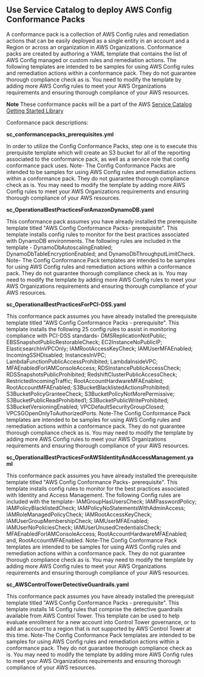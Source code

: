 ## Use Service Catalog to deploy AWS Config Conformance Packs 

A conformance pack is a collection of AWS Config rules and remediation actions that can be easily deployed as a single entity in an account and a Region or across an organization in AWS Organizations. Conformance packs are created by authoring a YAML template that contains the list of AWS Config managed or custom rules and remediation actions. The following templates are intended to be samples for using AWS Config rules and remediation actions within a conformance pack. They do not guarantee thorough compliance check as is. You need to modify the template by adding more AWS Config rules to meet your AWS Organizations requirements and ensuring thorough compliance of your AWS resources.

**Note** These conformance packs will be a part of the AWS [Service Catalog Getting Started Library](https://console.aws.amazon.com/servicecatalog/home?#portfolios)

Conformance pack descriptions:

**sc_conformancepacks_prerequisites.yml**

  In order to utilize the Config Conformance Packs, step one is to execute this prerquisite template which will create an S3 bucket for all of the reporting associated to the conformance pack, as well as a service role that config conformance pack uses. Note- The Config Conformance Packs are intended to be samples for using AWS Config rules and remediation actions within a conformance pack. They do not guarantee thorough compliance check as is. You may need to modify the template by adding more AWS Config rules to meet your AWS Organizations requirements and ensuring thorough compliance of your AWS resources.


**sc_OperationalBestPracticesForAmazonDynamoDB.yaml**

This conformance pack assumes you have already installed the prerequisite template titled "AWS Config Conformance Packs- prerequisite". This template installs config rules to monitor for the best practices associated with DynamoDB environments. The following rules are included in the template - DynamoDbAutoscalingEnabled; DynamoDbTableEncryptionEnabled; and DynamoDbThroughputLimitCheck. Note- The Config Conformance Pack templates are intended to be samples for using AWS Config rules and remediation actions within a conformance pack. They do not guarantee thorough compliance check as is. You may need to modify the template by adding more AWS Config rules to meet your AWS Organizations requirements and ensuring thorough compliance of your AWS resources.

**sc_OperationalBestPracticesForPCI-DSS.yaml**

This conformance pack assumes you have already installed the prerequisite template titled "AWS Config Conformance Packs - prerequisite". This template installs the following 25 config rules to assist in monitoring compliance with PCI-DSS standards- DMSReplicationNotPublic; EBSSnapshotPublicRestorableCheck; EC2InstanceNoPublicIP; ElasticsearchInVPCOnly; IAMRootAccessKeyCheck; IAMUserMFAEnabled; IncomingSSHDisabled; InstancesInVPC; LambdaFunctionPublicAccessProhibited; LambdaInsideVPC; MFAEnabledForIAMConsoleAccess; RDSInstancePublicAccessCheck; RDSSnapshotsPublicProhibited; RedshiftClusterPublicAccessCheck; RestrictedIncomingTraffic; RootAccountHardwareMFAEnabled; RootAccountMFAEnabled; S3BucketBlacklistedActionsProhibited; S3BucketPolicyGranteeCheck; S3BucketPolicyNotMorePermissive; S3BucketPublicReadProhibited1; S3BucketPublicWriteProhibited; S3BucketVersioningEnabled; VPCDefaultSecurityGroupClosed; VPCSGOpenOnlyToAuthorizedPorts. Note-The Config Conformance Pack templates are intended to be samples for using AWS Config rules and remediation actions within a conformance pack. They do not guarantee thorough compliance check as is. You may need to modify the template by adding more AWS Config rules to meet your AWS Organizations requirements and ensuring thorough compliance of your AWS resources.

**sc_OperationalBestPracticesForAWSIdentityAndAccessManagement.yaml**

This conformance pack assumes you have already installed the prerequisite template titled "AWS Config Conformance Packs- prerequisite". This template installs config rules to monitor for the best practices associated with Identity and Access Management. The following Config rules are included with the template- IAMGroupHasUsersCheck; IAMPasswordPolicy; IAMPolicyBlacklistedCheck; IAMPolicyNoStatementsWithAdminAccess; IAMRoleManagedPolicyCheck; IAMRootAccessKeyCheck; IAMUserGroupMembershipCheck; IAMUserMFAEnabled; IAMUserNoPoliciesCheck; IAMUserUnusedCredentialsCheck; MFAEnabledForIAMConsoleAccess; RootAccountHardwareMFAEnabled; and, RootAccountMFAEnabled. Note-The Config Conformance Pack templates are intended to be samples for using AWS Config rules and remediation actions within a conformance pack. They do not guarantee thorough compliance check as is. You may need to modify the template by adding more AWS Config rules to meet your AWS Organizations requirements and ensuring thorough compliance of your AWS resources.
 

**sc_AWSControlTowerDetectiveGuardrails.yaml**

This conformance pack assumes you have already installed the prerequisit template titled "AWS Config Conformance Packs - prerequisite".  This template installs 14 Config rules that comprise the detective guardrails available from AWS Control Tower.   This template can be used to help evaluate enrollment for a new account into Control Tower governance, or to add an account to a region that is not supported by AWS Control Tower at this time. Note-The Config Conformance Pack templates are intended to be samples for using AWS Config rules and remediation actions within a conformance pack. They do not guarantee thorough compliance check as is. You may need to modify the template by adding more AWS Config rules to meet your AWS Organizations requirements and ensuring thorough compliance of your AWS resources. 

